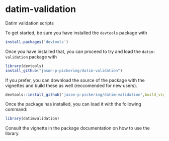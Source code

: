 # datim-validation
Datim validation scripts

To get started, be sure you have installed the `devtools` package with 
```R
install.packages('devtools')
```

Once you have installed that, you can proceed to try and load the `datim-validation` package with

```R
library(devtools)
install_github("jason-p-pickering/datim-validation")
```

If you prefer, you can download the source of the package with the vignettes and build these as well (reccomended for new users).
```R
devtools::install_github('jason-p-pickering/datim-validation',build_vignettes = TRUE)
```


Once the package has installed, you can load it with the following command:

```R
library(datimvalidation)
```

Consult the vignette in the package documentation on how to use the library.
